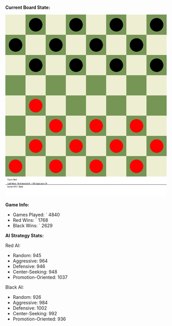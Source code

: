 
**Current Board State:**  
<!-- START_GIF -->
![Checkers Game](./checkers_game.gif)
<!-- END_GIF -->

**Game Info:**  
- Games Played: `<!-- GAMES_PLAYED --> 4840
- Red Wins: `<!-- RED_WINS --> 1768
- Black Wins: `<!-- BLACK_WINS --> 2629

<!-- AI_STATS -->
**AI Strategy Stats:**

Red AI:
- Random: 945
- Aggressive: 964
- Defensive: 946
- Center-Seeking: 948
- Promotion-Oriented: 1037

Black AI:
- Random: 926
- Aggressive: 984
- Defensive: 1002
- Center-Seeking: 992
- Promotion-Oriented: 936
